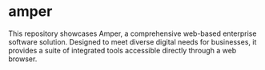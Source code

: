 # amper
This repository showcases Amper, a comprehensive web-based enterprise software solution. Designed to meet diverse digital needs for businesses, it provides a suite of integrated tools accessible directly through a web browser.
